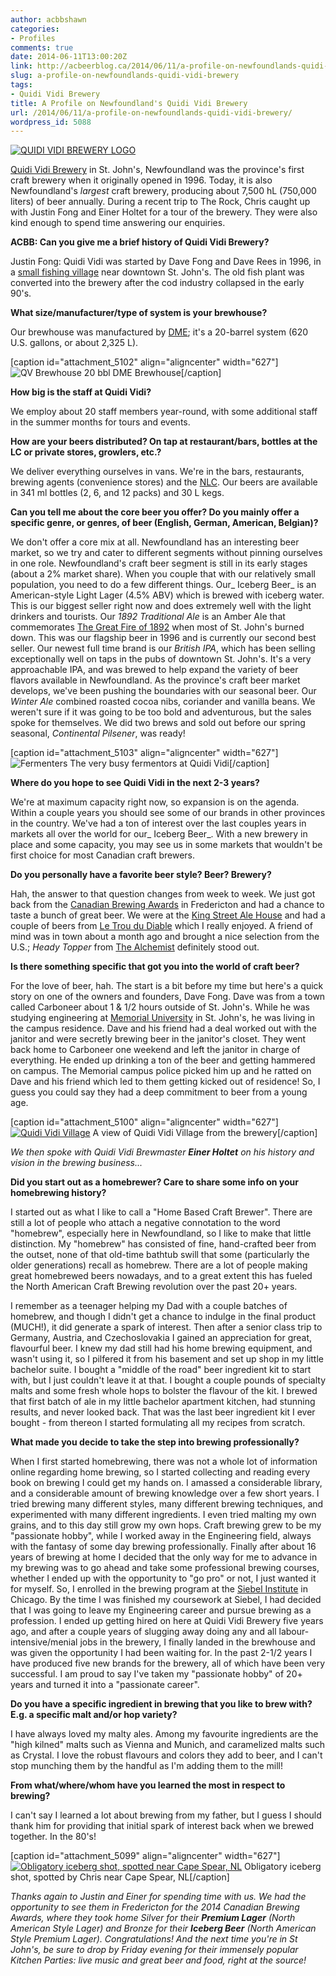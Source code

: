 ```yaml
---
author: acbbshawn
categories:
- Profiles
comments: true
date: 2014-06-11T13:00:20Z
link: http://acbeerblog.ca/2014/06/11/a-profile-on-newfoundlands-quidi-vidi-brewery/
slug: a-profile-on-newfoundlands-quidi-vidi-brewery
tags:
- Quidi Vidi Brewery
title: A Profile on Newfoundland's Quidi Vidi Brewery
url: /2014/06/11/a-profile-on-newfoundlands-quidi-vidi-brewery/
wordpress_id: 5088
---
```


[![QUIDI VIDI BREWERY LOGO](http://acbeerblog.ca/wp-content/uploads/2014/06/quidi-vidi-brewery-logo.jpg?w=627)](http://acbeerblog.ca/wp-content/uploads/2014/06/quidi-vidi-brewery-logo.jpg)



[Quidi Vidi Brewery](http://www.quidividibrewery.ca/) in St. John's, Newfoundland was the province's first craft brewery when it originally opened in 1996. Today, it is also Newfoundland's _largest_ craft brewery, producing about 7,500 hL (750,000 liters) of beer annually. During a recent trip to The Rock, Chris caught up with Justin Fong and Einer Holtet for a tour of the brewery. They were also kind enough to spend time answering our enquiries.

**ACBB: Can you give me a brief history of Quidi Vidi Brewery?**

Justin Fong: Quidi Vidi was started by Dave Fong and Dave Rees in 1996, in a [small fishing village](http://goo.gl/maps/wla2K) near downtown St. John's. The old fish plant was converted into the brewery after the cod industry collapsed in the early 90's.

**What size/manufacturer/type of system is your brewhouse?**

Our brewhouse was manufactured by [DME](http://www.dmebrewing.ca/); it's a 20-barrel system (620 U.S. gallons, or about 2,325 L).

[caption id="attachment_5102" align="aligncenter" width="627"]![QV Brewhouse](http://acbeerblog.ca/wp-content/uploads/2014/06/brewhouse.jpg?w=627) 20 bbl DME Brewhouse[/caption]

**How big is the staff at Quidi Vidi?**

We employ about 20 staff members year-round, with some additional staff in the summer months for tours and events.

**How are your beers distributed? On tap at restaurant/bars, bottles at the LC or private stores, growlers, etc.?**

We deliver everything ourselves in vans. We're in the bars, restaurants, brewing agents (convenience stores) and the [NLC](http://www.nlliquor.com/). Our beers are available in 341 ml bottles (2, 6, and 12 packs) and 30 L kegs.

**Can you tell me about the core beer you offer? Do you mainly offer a specific genre, or genres, of beer (English, German, American, Belgian)?**

We don't offer a core mix at all. Newfoundland has an interesting beer market, so we try and cater to different segments without pinning ourselves in one role. Newfoundland's craft beer segment is still in its early stages (about a 2% market share). When you couple that with our relatively small population, you need to do a few different things. Our_ Iceberg Beer_ is an American-style Light Lager (4.5% ABV) which is brewed with iceberg water. This is our biggest seller right now and does extremely well with the light drinkers and tourists. Our _1892 Traditional Ale_ is an Amber Ale that commemorates [The Great Fire of 1892](http://en.wikipedia.org/wiki/Great_Fire_of_1892) when most of St. John's burned down. This was our flagship beer in 1996 and is currently our second best seller. Our newest full time brand is our _British IPA_, which has been selling exceptionally well on taps in the pubs of downtown St. John's. It's a very approachable IPA, and was brewed to help expand the variety of beer flavors available in Newfoundland. As the province's craft beer market develops, we've been pushing the boundaries with our seasonal beer. Our _Winter Ale_ combined roasted cocoa nibs, coriander and vanilla beans. We weren't sure if it was going to be too bold and adventurous, but the sales spoke for themselves. We did two brews and sold out before our spring seasonal, _Continental Pilsener_, was ready!

[caption id="attachment_5103" align="aligncenter" width="627"]![Fermenters](http://acbeerblog.ca/wp-content/uploads/2014/06/fermenters.jpg?w=627) The very busy fermentors at Quidi Vidi[/caption]

**Where do you hope to see Quidi Vidi in the next 2-3 years?**

We're at maximum capacity right now, so expansion is on the agenda. Within a couple years you should see some of our brands in other provinces in the country. We've had a ton of interest over the last couples years in markets all over the world for our_ Iceberg Beer_. With a new brewery in place and some capacity, you may see us in some markets that wouldn't be first choice for most Canadian craft brewers.

**Do you personally have a favorite beer style? Beer? Brewery?**

Hah, the answer to that question changes from week to week. We just got back from the [Canadian Brewing Awards](http://www.canadianbrewingawards.com/) in Fredericton and had a chance to taste a bunch of great beer. We were at the [King Street Ale House](http://www.thekingstreetalehouse.ca/) and had a couple of beers from [Le Trou du Diable](http://www.troududiable.com/) which I really enjoyed. A friend of mind was in town about a month ago and brought a nice selection from the U.S.; _Heady Topper_ from [The Alchemist](http://alchemistbeer.com/) definitely stood out.

**Is there something specific that got you into the world of craft beer?**

For the love of beer, hah. The start is a bit before my time but here's a quick story on one of the owners and founders, Dave Fong. Dave was from a town called Carboneer about 1 & 1/2 hours outside of St. John's. While he was studying engineering at [Memorial University](http://www.mun.ca/) in St. John's, he was living in the campus residence. Dave and his friend had a deal worked out with the janitor and were secretly brewing beer in the janitor's closet. They went back home to Carboneer one weekend and left the janitor in charge of everything. He ended up drinking a ton of the beer and getting hammered on campus. The Memorial campus police picked him up and he ratted on Dave and his friend which led to them getting kicked out of residence! So, I guess you could say they had a deep commitment to beer from a young age.



[caption id="attachment_5100" align="aligncenter" width="627"][![Quidi Vidi Village](http://acbeerblog.ca/wp-content/uploads/2014/06/quidividi-village.jpg?w=627)](http://acbeerblog.ca/wp-content/uploads/2014/06/quidividi-village.jpg) A view of Quidi Vidi Village from the brewery[/caption]

_We then spoke with Quidi Vidi Brewmaster **Einer Holtet** on his history and vision in the brewing business..._

**Did you start out as a homebrewer? Care to share some info on your homebrewing history?**

I started out as what I like to call a "Home Based Craft Brewer".  There are still a lot of people who attach a negative connotation to the word "homebrew", especially here in Newfoundland, so I like to make that little distinction. My "homebrew" has consisted of fine, hand-crafted beer from the outset, none of that old-time bathtub swill that some (particularly the older generations) recall as homebrew. There are a lot of people making great homebrewed beers nowadays, and to a great extent this has fueled the North American Craft Brewing revolution over the past 20+ years.

I remember as a teenager helping my Dad with a couple batches of homebrew, and though I didn't get a chance to indulge in the final product (MUCH!), it did generate a spark of interest. Then after a senior class trip to Germany, Austria, and Czechoslovakia I gained an appreciation for great, flavourful beer. I knew my dad still had his home brewing equipment, and wasn't using it, so I pilfered it from his basement and set up shop in my little bachelor suite.  I bought a "middle of the road" beer ingredient kit to start with, but I just couldn't leave it at that. I bought a couple pounds of specialty malts and some fresh whole hops to bolster the flavour of the kit.  I brewed that first batch of ale in my little bachelor apartment kitchen, had stunning results, and never looked back. That was the last beer ingredient kit I ever bought - from thereon I started formulating all my recipes from scratch.

**What made you decide to take the step into brewing professionally?**

When I first started homebrewing, there was not a whole lot of information online regarding home brewing, so I started collecting and reading every book on brewing I could get my hands on.  I amassed a considerable library, and a considerable amount of brewing knowledge over a few short years. I tried brewing many different styles, many different brewing techniques, and experimented with many different ingredients. I even tried malting my own grains, and to this day still grow my own hops.  Craft brewing grew to be my "passionate hobby", while I worked away in the Engineering field, always with the fantasy of some day brewing professionally.  Finally after about 16 years of brewing at home I decided that the only way for me to advance in my brewing was to go ahead and take some professional brewing courses, whether I ended up with the opportunity to "go pro" or not, I just wanted it for myself.  So, I enrolled in the brewing program at the [Siebel Institute](http://www.siebelinstitute.com/) in Chicago. By the time I was finished my coursework at Siebel, I had decided that I was going to leave my Engineering career and pursue brewing as a profession.  I ended up getting hired on here at Quidi Vidi Brewery five years ago, and after a couple years of slugging away doing any and all labour-intensive/menial jobs in the brewery, I finally landed in the brewhouse and was given the opportunity I had been waiting for.  In the past 2-1/2 years I have produced five new brands for the brewery, all of which have been very successful. I am proud to say I've taken my "passionate hobby" of 20+ years and turned it into a "passionate career".

**Do you have a specific ingredient in brewing that you like to brew with? E.g. a specific malt and/or hop variety?**

I have always loved my malty ales. Among my favourite ingredients are the "high kilned" malts such as Vienna and Munich, and caramelized malts such as Crystal. I love the robust flavours and colors they add to beer, and I can't stop munching them by the handful as I'm adding them to the mill!

**From what/where/whom have you learned the most in respect to brewing?**

I can't say I learned a lot about brewing from my father, but I guess I should thank him for providing that initial spark of interest back when we brewed together. In the 80's!

[caption id="attachment_5099" align="aligncenter" width="627"][![Obligatory iceberg shot, spotted near Cape Spear, NL](http://acbeerblog.ca/wp-content/uploads/2014/06/iceberg.jpg?w=627)](http://acbeerblog.ca/wp-content/uploads/2014/06/iceberg.jpg) Obligatory iceberg shot, spotted by Chris near Cape Spear, NL[/caption]

_Thanks again to Justin and Einer for spending time with us. We had the opportunity to see them in Fredericton for the 2014 Canadian Brewing Awards, where they took home Silver for their **Premium Lager** (North American Style Lager) and Bronze for their **Iceberg Beer** (North American Style Premium Lager). Congratulations! And the next time you're in St John's, be sure to drop by Friday evening for their immensely popular Kitchen Parties: live music and great beer and food, right at the source!_
